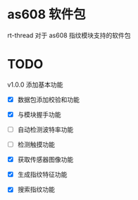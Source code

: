 # as608 软件包

rt-thread 对于 as608 指纹模块支持的软件包

# TODO

v1.0.0 添加基本功能

+ [x] 数据包添加校验和功能
+ [x] 与模块握手功能
+ [ ] 自动检测波特率功能
+ [ ] 检测触摸功能
+ [x] 获取传感器图像功能
+ [x] 生成指纹特征功能
+ [x] 搜索指纹功能

